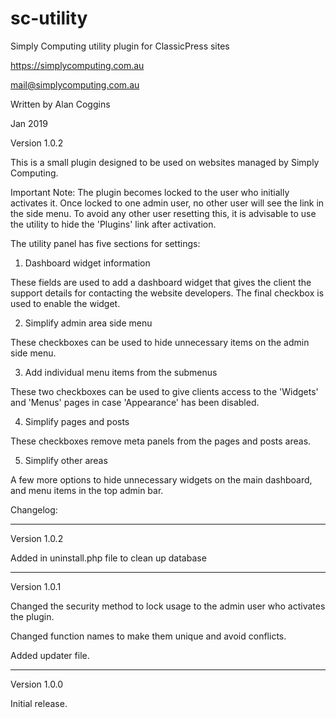 # sc-utility
Simply Computing utility plugin for ClassicPress sites

https://simplycomputing.com.au

mail@simplycomputing.com.au

Written by Alan Coggins

Jan 2019

Version 1.0.2


This is a small plugin designed to be used on websites managed by Simply Computing.

Important Note: The plugin becomes locked to the user who initially activates it. Once locked to one admin user, no other user will see the link in the side menu. To avoid any other user resetting this, it is advisable to use the utility to hide the 'Plugins' link after activation.

The utility panel has five sections for settings:

1. Dashboard widget information

These fields are used to add a dashboard widget that gives the client the support details for contacting the website developers. The final checkbox is used to enable the widget.

2. Simplify admin area side menu

These checkboxes can be used to hide unnecessary items on the admin side menu. 

3. Add individual menu items from the submenus

These two checkboxes can be used to give clients access to the 'Widgets' and 'Menus' pages in case 'Appearance' has been disabled.

4. Simplify pages and posts

These checkboxes remove meta panels from the pages and posts areas.

5. Simplify other areas

A few more options to hide unnecessary widgets on the main dashboard, and menu items in the top admin bar.


Changelog:

------------

Version 1.0.2

Added in uninstall.php file to clean up database


------------

Version 1.0.1 

Changed the security method to lock usage to the admin user who activates the plugin.

Changed function names to make them unique and avoid conflicts.

Added updater file.


------------

Version 1.0.0 

Initial release.

